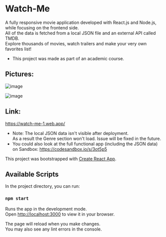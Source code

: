 # Watch-Me

A fully responsive movie application developed with React.js and Node.js, while focusing on the frontend side.\
All of the data is fetched from a local JSON file and an external API called TMDB.\
Explore thousands of movies, watch trailers and make your very own favorites list!
* This project was made as part of an academic course. 

## Pictures:

![image](https://user-images.githubusercontent.com/94289687/183048225-585c666c-e55c-4e0b-bb5b-7cb857e27c88.png)

![image](https://user-images.githubusercontent.com/94289687/183048445-3c546be5-7cd3-479d-867a-774578d7954b.png)




## Link:
https://watch-me-1.web.app/
* Note: The local JSON data isn't visible after deployment.\
  As a result the Genre section won't load. Issue will be fixed in the future. 
* You could also look at the full functional app (including the JSON data) on Sandbox: https://codesandbox.io/s/3ot5p5

This project was bootstrapped with [Create React App](https://github.com/facebook/create-react-app).

## Available Scripts

In the project directory, you can run:

### `npm start`

Runs the app in the development mode.\
Open [http://localhost:3000](http://localhost:3000) to view it in your browser.

The page will reload when you make changes.\
You may also see any lint errors in the console.

